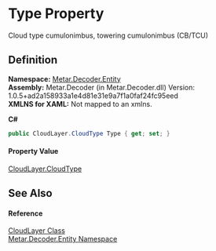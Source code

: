 # Type Property


Cloud type cumulonimbus, towering cumulonimbus (CB/TCU)



## Definition
**Namespace:** <a href="N_Metar_Decoder_Entity.md">Metar.Decoder.Entity</a>  
**Assembly:** Metar.Decoder (in Metar.Decoder.dll) Version: 1.0.5+ad2a158933a1e4d81e31e9a7f1a0faf24fc95eed  
**XMLNS for XAML:** Not mapped to an xmlns.

**C#**
``` C#
public CloudLayer.CloudType Type { get; set; }
```



#### Property Value
<a href="T_Metar_Decoder_Entity_CloudLayer_CloudType.md">CloudLayer.CloudType</a>

## See Also


#### Reference
<a href="T_Metar_Decoder_Entity_CloudLayer.md">CloudLayer Class</a>  
<a href="N_Metar_Decoder_Entity.md">Metar.Decoder.Entity Namespace</a>  
